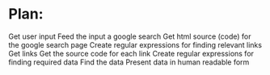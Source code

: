 # Plan:
Get user input 
Feed the input a google search
Get html source (code) for the google search page
Create regular expressions for finding relevant links 
Get links
Get the source code for each link
Create regular expressions for finding required data
Find the data
Present data in human readable form

